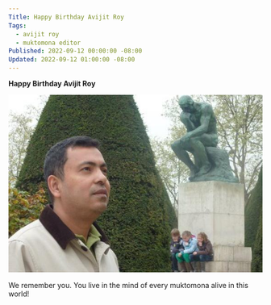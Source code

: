 ```yaml
---
Title: Happy Birthday Avijit Roy
Tags:
  - avijit roy
  - muktomona editor
Published: 2022-09-12 00:00:00 -08:00
Updated: 2022-09-12 01:00:00 -08:00
---
```


**Happy Birthday Avijit Roy**

![](../../images/dup/Avijit_bday_2022.jpg)

We remember you. You live in the mind of every muktomona alive in this world!